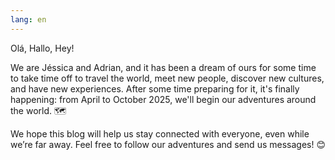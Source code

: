 ```yaml
---
lang: en
---
```


Olá, Hallo, Hey!

We are Jéssica and Adrian, and it has been a dream of ours for some time to take time off to travel the world, meet new people, discover new cultures, and have new experiences.
After some time preparing for it, it's finally happening: from April to October 2025, we'll begin our adventures around the world. 🗺️

We hope this blog will help us stay connected with everyone, even while we’re far away. Feel free to follow our adventures and send us messages! 😊
